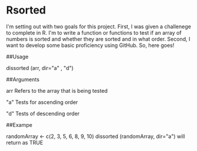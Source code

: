 # Rsorted
I'm setting out with two goals for this project. First, I was given a challenege to complete in R. I'm to write a function or functions to test if an array of numbers is sorted and whether they are sorted and in what order. Second, I want to develop some basic proficiency using GitHub. So, here goes! 

##Usage

dissorted (arr, dir="a" , "d")

##Arguments

arr     Refers to the array that is being tested

"a"     Tests for ascending order 

"d"     Tests of descending order 

##Exampe

randomArray <- c(2, 3, 5, 6, 8, 9, 10)
dissorted (randomArray, dir="a")
will return as TRUE